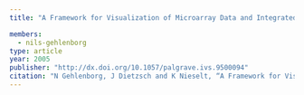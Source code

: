```yaml
---
title: "A Framework for Visualization of Microarray Data and Integrated Meta Information"

members:
  - nils-gehlenborg
type: article
year: 2005
publisher: "http://dx.doi.org/10.1057/palgrave.ivs.9500094"
citation: "N Gehlenborg, J Dietzsch and K Nieselt, “A Framework for Visualization of Microarray Data and Integrated Meta Information“, *Information Visualization* **4**(3):164-175 (2005)."
---
```

